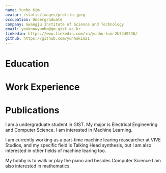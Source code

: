 ```yaml
---
name: Yunho Kim
avatar: /static/images/profile.jpeg
occupation: Undergraduate
company: Gwangju Institute of Science and Technology
email: youknowyunho@gm.gist.ac.kr
linkedin: https://www.linkedin.com/in/yunho-kim-2b5449236/
github: https://github.com/yunhokim21
---
```


# Education

# Work Experience

# Publications

I am a undergraduate student in GIST. My major is Electrical Engineering and Computer Science. I am interested in Machine Learning.

I am currently working as a part-time machine learing reasearcher at VIVE Studios, and my specific field is Talking Head synthesis, but I am also interested in other fields of machine learing too.

My hobby is to walk or play the piano and besides Computer Science I am also interested in mathematics.
